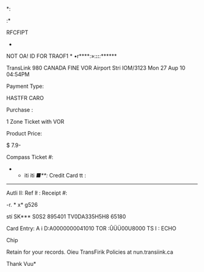 *:

:*

RFCFIPT

*

NOT  OA! ID  FOR  TRAOF1  *
•r****:»:******:*:****:*******

TransLink
980 CANADA FINE
VOR  Airport Stri
IOM/3123
Mon 27 Aup  10 04:54PM

Payment  Type:

HASTFR  CARO

Purchase :

1  Zone Ticket with  VOR

Product Price:

$  7.9-

Compass Ticket #:

* * iti iti  *■**:*
Credit  Card  tt :
****

Autli  II:
Ref  Ił :
Receipt  #:

-r. * x*  g526

stí  SK***  S0S2
895401
TV0DA335H5H8
65180

Card  Entry:
A  i  D:A0000000041010
TOR :ÛÜÜ00U8000
TS  I  : ECHO

Chip

Retain  for  your  records.
Oieu  TransFirik  Policies
at  nun.transiink.ca

Thank  Vuu*

